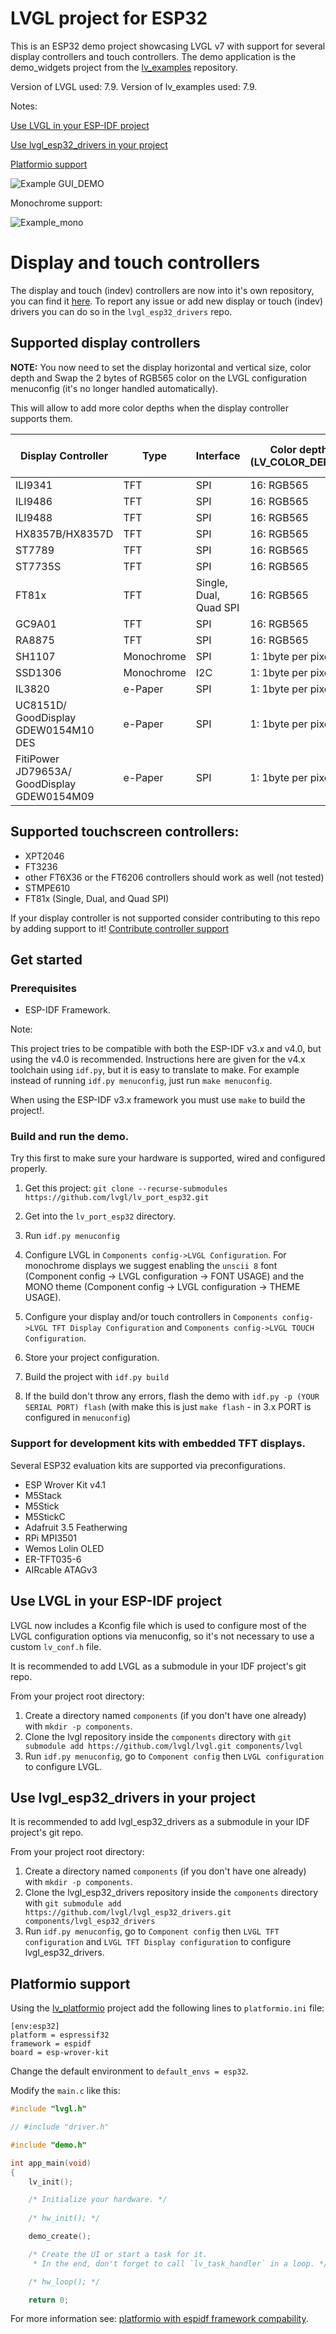 # LVGL project for ESP32

This is an ESP32 demo project showcasing LVGL v7 with support for several display controllers and touch controllers.
The demo application is the demo_widgets project from the [lv_examples](https://github.com/lvgl/lv_examples) repository.

Version of LVGL used: 7.9.
Version of lv_examples used: 7.9.

Notes:

[Use LVGL in your ESP-IDF project](#Use-LVGL-in-your-ESP-IDF-project)

[Use lvgl_esp32_drivers in your project](#Use-lvgl_esp32_drivers-in-your-project)

[Platformio support](#Platformio-support)

![Example GUI_DEMO](images/new_photo.jpg)

Monochrome support:

![Example_mono](images/new_mono.jpg)

# Display and touch controllers

The display and touch (indev) controllers are now into it's own repository, you can find it [here](https://github.com/lvgl/lvgl_esp32_drivers).
To report any issue or add new display or touch (indev) drivers you can do so in the `lvgl_esp32_drivers` repo.

## Supported display controllers

**NOTE:** You now need to set the display horizontal and vertical size, color depth and Swap the 2 bytes of RGB565 color on the LVGL configuration menuconfig (it's no longer handled automatically).

This will allow to add more color depths when the display controller supports them.

| Display Controller                          | Type       | Interface              | Color depth (LV_COLOR_DEPTH) | Swap the 2 bytes of RGB565 color (LV_COLOR_16_SWAP) |
|---------------------------------------------|------------|------------------------|------------------------------|-----------------------------------------------------|
| ILI9341                                     | TFT        | SPI                    | 16: RGB565                   | Yes                                                 |
| ILI9486                                     | TFT        | SPI                    | 16: RGB565                   | Yes                                                 |
| ILI9488                                     | TFT        | SPI                    | 16: RGB565                   | No                                                  |
| HX8357B/HX8357D                             | TFT        | SPI                    | 16: RGB565                   | Yes                                                 |
| ST7789                                      | TFT        | SPI                    | 16: RGB565                   | Yes                                                 |
| ST7735S                                     | TFT        | SPI                    | 16: RGB565                   | Yes                                                 |
| FT81x                                       | TFT        | Single, Dual, Quad SPI | 16: RGB565                   | No                                                  |
| GC9A01                                      | TFT        | SPI                    | 16: RGB565                   | Yes                                                 |
| RA8875                                      | TFT        | SPI                    | 16: RGB565                   | Yes                                                 |
| SH1107                                      | Monochrome | SPI                    | 1: 1byte per pixel           | No                                                  |
| SSD1306                                     | Monochrome | I2C                    | 1: 1byte per pixel           | No                                                  |
| IL3820                                      | e-Paper    | SPI                    | 1: 1byte per pixel           | No                                                  |
| UC8151D/ GoodDisplay GDEW0154M10 DES        | e-Paper    | SPI                    | 1: 1byte per pixel           | No                                                  |
| FitiPower JD79653A/ GoodDisplay GDEW0154M09 | e-Paper    | SPI                    | 1: 1byte per pixel           | No                                                  |

## Supported touchscreen controllers:

- XPT2046
- FT3236
- other FT6X36 or the FT6206 controllers should work as well (not tested)
- STMPE610
- FT81x (Single, Dual, and Quad SPI)

If your display controller is not supported consider contributing to this repo by
adding support to it! [Contribute controller support](CONTRIBUTE_CONTROLLER_SUPPORT.md)

## Get started

### Prerequisites

- ESP-IDF Framework.

Note:

This project tries to be compatible with both the ESP-IDF v3.x and v4.0, but using the v4.0 is recommended.
Instructions here are given for the v4.x toolchain using `idf.py`, but it is easy to translate to make.
For example instead of running `idf.py menuconfig`, just run `make menuconfig`.

When using the ESP-IDF v3.x framework you must use `make` to build the project!.

### Build and run the demo.

Try this first to make sure your hardware is supported, wired and configured properly.

1. Get this project: `git clone --recurse-submodules https://github.com/lvgl/lv_port_esp32.git`

2. Get into the `lv_port_esp32` directory.

3. Run `idf.py menuconfig`

4. Configure LVGL in `Components config->LVGL Configuration`. For monochrome displays we suggest enabling the `unscii 8` font (Component config -> LVGL configuration -> FONT USAGE) and the MONO theme (Component config -> LVGL configuration -> THEME USAGE).

5. Configure your display and/or touch controllers in `Components config->LVGL TFT Display Configuration` and `Components config->LVGL TOUCH Configuration`.

6. Store your project configuration.

7. Build the project with `idf.py build`

8. If the build don't throw any errors, flash the demo with `idf.py -p (YOUR SERIAL PORT) flash` (with make this is just `make flash` - in 3.x PORT is configured in `menuconfig`)

### Support for development kits with embedded TFT displays.

Several ESP32 evaluation kits are supported via preconfigurations.

- ESP Wrover Kit v4.1
- M5Stack
- M5Stick
- M5StickC
- Adafruit 3.5 Featherwing
- RPi MPI3501
- Wemos Lolin OLED
- ER-TFT035-6
- AIRcable ATAGv3

## Use LVGL in your ESP-IDF project

LVGL now includes a Kconfig file which is used to configure most of the LVGL configuration options via menuconfig, so it's not necessary to use a custom `lv_conf.h` file.

It is recommended to add LVGL as a submodule in your IDF project's git repo.

From your project root directory:

1. Create a directory named `components` (if you don't have one already) with `mkdir -p components`.
2. Clone the lvgl repository inside the `components` directory with `git submodule add https://github.com/lvgl/lvgl.git components/lvgl`
3. Run `idf.py menuconfig`, go to `Component config` then `LVGL configuration` to configure LVGL.

## Use lvgl_esp32_drivers in your project

It is recommended to add lvgl_esp32_drivers as a submodule in your IDF project's git repo.

From your project root directory:

1. Create a directory named `components` (if you don't have one already) with `mkdir -p components`.
2. Clone the lvgl_esp32_drivers repository inside the `components` directory with `git submodule add https://github.com/lvgl/lvgl_esp32_drivers.git components/lvgl_esp32_drivers`
3. Run `idf.py menuconfig`, go to `Component config` then `LVGL TFT configuration` and `LVGL TFT Display configuration` to configure lvgl_esp32_drivers.

## Platformio support

Using the [lv_platformio](https://github.com/lvgl/lv_platformio) project add the following lines to `platformio.ini` file:

```
[env:esp32]
platform = espressif32
framework = espidf
board = esp-wrover-kit
```

Change the default environment to `default_envs = esp32`.

Modify the `main.c` like this:

```c
#include "lvgl.h"

// #include "driver.h"

#include "demo.h"

int app_main(void)
{
    lv_init();

    /* Initialize your hardware. */
    
    /* hw_init(); */

    demo_create();

    /* Create the UI or start a task for it.
     * In the end, don't forget to call `lv_task_handler` in a loop. */

    /* hw_loop(); */

    return 0;
```

For more information see: [platformio with espidf framework compability](https://github.com/lvgl/lv_port_esp32/issues/168).
